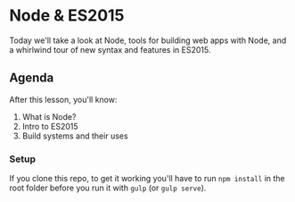 # Node & ES2015

Today we'll take a look at Node, tools for building web apps with Node, and
a whirlwind tour of new syntax and features in ES2015.

## Agenda
After this lesson, you'll know:

  1. What is Node?
  2. Intro to ES2015
  3. Build systems and their uses


### Setup

If you clone this repo, to get it working you'll have to run `npm install` in the root folder before you run it with `gulp` (or `gulp serve`).
